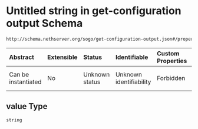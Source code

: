 # Untitled string in get-configuration output Schema

```txt
http://schema.nethserver.org/sogo/get-configuration-output.json#/properties/mail_server_URL/items/properties/value
```



| Abstract            | Extensible | Status         | Identifiable            | Custom Properties | Additional Properties | Access Restrictions | Defined In                                                                                   |
| :------------------ | :--------- | :------------- | :---------------------- | :---------------- | :-------------------- | :------------------ | :------------------------------------------------------------------------------------------- |
| Can be instantiated | No         | Unknown status | Unknown identifiability | Forbidden         | Allowed               | none                | [get-configuration-output.json\*](sogo/get-configuration-output.json "open original schema") |

## value Type

`string`
